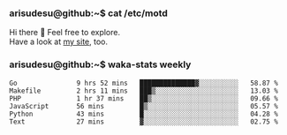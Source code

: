 ### arisudesu@github:~$ cat /etc/motd

Hi there 👋  Feel free to explore.  
Have a look at [my site](https://arisu.dev), too.

### arisudesu@github:~$ waka-stats weekly
<!--START_SECTION:waka-->

```text
Go               9 hrs 52 mins   ██████████████▓░░░░░░░░░░   58.87 %
Makefile         2 hrs 11 mins   ███▒░░░░░░░░░░░░░░░░░░░░░   13.03 %
PHP              1 hr 37 mins    ██▒░░░░░░░░░░░░░░░░░░░░░░   09.66 %
JavaScript       56 mins         █▒░░░░░░░░░░░░░░░░░░░░░░░   05.57 %
Python           43 mins         █░░░░░░░░░░░░░░░░░░░░░░░░   04.28 %
Text             27 mins         ▓░░░░░░░░░░░░░░░░░░░░░░░░   02.75 %
```

<!--END_SECTION:waka-->
